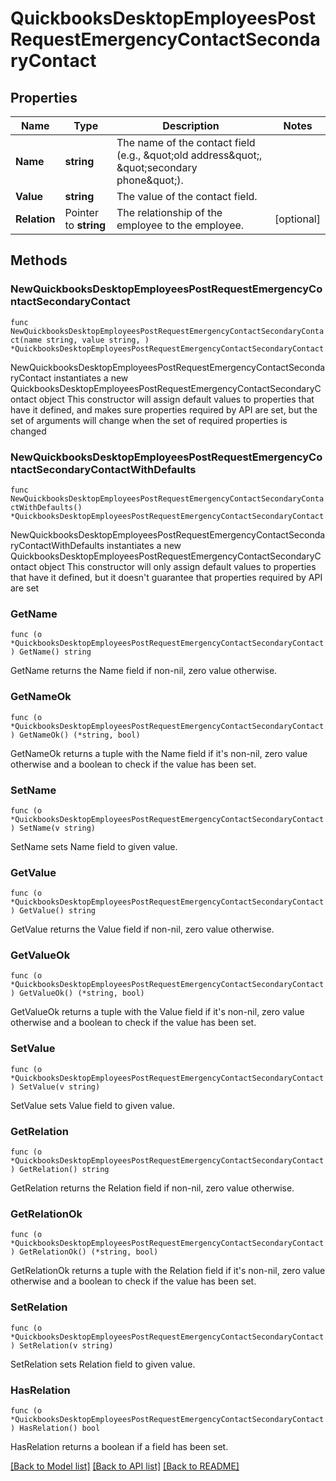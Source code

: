 # QuickbooksDesktopEmployeesPostRequestEmergencyContactSecondaryContact

## Properties

Name | Type | Description | Notes
------------ | ------------- | ------------- | -------------
**Name** | **string** | The name of the contact field (e.g., \&quot;old address\&quot;, \&quot;secondary phone\&quot;). | 
**Value** | **string** | The value of the contact field. | 
**Relation** | Pointer to **string** | The relationship of the employee to the employee. | [optional] 

## Methods

### NewQuickbooksDesktopEmployeesPostRequestEmergencyContactSecondaryContact

`func NewQuickbooksDesktopEmployeesPostRequestEmergencyContactSecondaryContact(name string, value string, ) *QuickbooksDesktopEmployeesPostRequestEmergencyContactSecondaryContact`

NewQuickbooksDesktopEmployeesPostRequestEmergencyContactSecondaryContact instantiates a new QuickbooksDesktopEmployeesPostRequestEmergencyContactSecondaryContact object
This constructor will assign default values to properties that have it defined,
and makes sure properties required by API are set, but the set of arguments
will change when the set of required properties is changed

### NewQuickbooksDesktopEmployeesPostRequestEmergencyContactSecondaryContactWithDefaults

`func NewQuickbooksDesktopEmployeesPostRequestEmergencyContactSecondaryContactWithDefaults() *QuickbooksDesktopEmployeesPostRequestEmergencyContactSecondaryContact`

NewQuickbooksDesktopEmployeesPostRequestEmergencyContactSecondaryContactWithDefaults instantiates a new QuickbooksDesktopEmployeesPostRequestEmergencyContactSecondaryContact object
This constructor will only assign default values to properties that have it defined,
but it doesn't guarantee that properties required by API are set

### GetName

`func (o *QuickbooksDesktopEmployeesPostRequestEmergencyContactSecondaryContact) GetName() string`

GetName returns the Name field if non-nil, zero value otherwise.

### GetNameOk

`func (o *QuickbooksDesktopEmployeesPostRequestEmergencyContactSecondaryContact) GetNameOk() (*string, bool)`

GetNameOk returns a tuple with the Name field if it's non-nil, zero value otherwise
and a boolean to check if the value has been set.

### SetName

`func (o *QuickbooksDesktopEmployeesPostRequestEmergencyContactSecondaryContact) SetName(v string)`

SetName sets Name field to given value.


### GetValue

`func (o *QuickbooksDesktopEmployeesPostRequestEmergencyContactSecondaryContact) GetValue() string`

GetValue returns the Value field if non-nil, zero value otherwise.

### GetValueOk

`func (o *QuickbooksDesktopEmployeesPostRequestEmergencyContactSecondaryContact) GetValueOk() (*string, bool)`

GetValueOk returns a tuple with the Value field if it's non-nil, zero value otherwise
and a boolean to check if the value has been set.

### SetValue

`func (o *QuickbooksDesktopEmployeesPostRequestEmergencyContactSecondaryContact) SetValue(v string)`

SetValue sets Value field to given value.


### GetRelation

`func (o *QuickbooksDesktopEmployeesPostRequestEmergencyContactSecondaryContact) GetRelation() string`

GetRelation returns the Relation field if non-nil, zero value otherwise.

### GetRelationOk

`func (o *QuickbooksDesktopEmployeesPostRequestEmergencyContactSecondaryContact) GetRelationOk() (*string, bool)`

GetRelationOk returns a tuple with the Relation field if it's non-nil, zero value otherwise
and a boolean to check if the value has been set.

### SetRelation

`func (o *QuickbooksDesktopEmployeesPostRequestEmergencyContactSecondaryContact) SetRelation(v string)`

SetRelation sets Relation field to given value.

### HasRelation

`func (o *QuickbooksDesktopEmployeesPostRequestEmergencyContactSecondaryContact) HasRelation() bool`

HasRelation returns a boolean if a field has been set.


[[Back to Model list]](../README.md#documentation-for-models) [[Back to API list]](../README.md#documentation-for-api-endpoints) [[Back to README]](../README.md)


